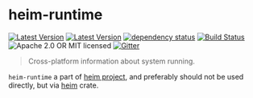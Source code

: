 # heim-runtime

[![Latest Version](https://img.shields.io/crates/v/heim-runtime.svg)](https://crates.io/crates/heim-runtime)
[![Latest Version](https://docs.rs/heim-runtime/badge.svg)](https://docs.rs/heim-runtime)
[![dependency status](https://deps.rs/crate/heim-runtime/0.0.4/status.svg)](https://deps.rs/crate/heim-runtime/0.0.4)
[![Build Status](https://dev.azure.com/heim-rs/heim/_apis/build/status/heim-rs.heim?branchName=master)](https://dev.azure.com/heim-rs/heim/_build/latest?definitionId=1&branchName=master)
![Apache 2.0 OR MIT licensed](https://img.shields.io/badge/license-Apache2.0%2FMIT-blue.svg)
[![Gitter](https://badges.gitter.im/heim-rs/heim.svg)](https://gitter.im/heim-rs/heim)

> Cross-platform information about system running.

`heim-runtime` a part of [heim project](https://github.com/heim-rs),
and preferably should not be used directly,
but via [heim](https://crates.io/crates/heim) crate.
